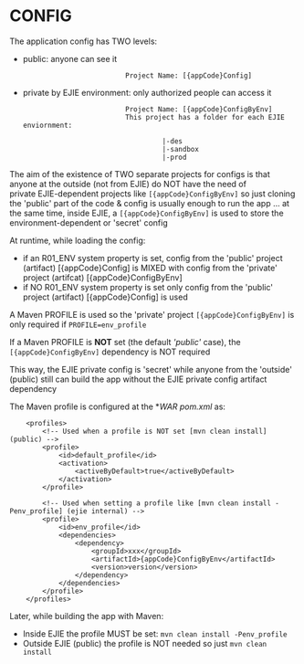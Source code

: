 CONFIG
===========================
The application config has TWO levels:
- public:                      anyone can see it

							   Project Name: [{appCode}Config]
							   		
- private by EJIE environment: only authorized people can access it

							   Project Name: [{appCode}ConfigByEnv]
							   This project has a folder for each EJIE enviornment:
							   	
										|-des
										|-sandbox
										|-prod
										
The aim of the existence of TWO separate projects for configs is that anyone at the outside (not from EJIE) do NOT have the need of  
private EJIE-dependent projects like `[{appCode}ConfigByEnv]` so just cloning the 'public' part of the code & config is
usually enough to run the app
... at the same time, inside EJIE, a `[{appCode}ConfigByEnv]` is used to store the environment-dependent or 'secret' config
	
At runtime, while loading the config:

- if an R01_ENV system property is set, config from the 'public' project (artifact) [{appCode}Config]
  is MIXED with config from the 'private' project (artifcat)  [{appCode}ConfigByEnv]
- if NO R01_ENV system property is set only config from the 'public' project (artifact) [{appCode}Config] is used

A Maven PROFILE is used so the 'private' project `[{appCode}ConfigByEnv]` is only required if `PROFILE=env_profile` 

If a Maven PROFILE is **NOT** set (the default _'public'_ case), the `[{appCode}ConfigByEnv]` dependency is NOT required

This way, the EJIE private config is 'secret' while anyone from the 'outside' (public) still can build the app without the EJIE private config artifact dependency 

The Maven profile is configured at the **WAR pom.xml* as:

		<profiles>
			<!-- Used when a profile is NOT set [mvn clean install] (public) -->
			<profile>
				<id>default_profile</id>
				<activation>
					<activeByDefault>true</activeByDefault>
				</activation>
			</profile>
			
			<!-- Used when setting a profile like [mvn clean install -Penv_profile] (ejie internal) -->
			<profile>
				<id>env_profile</id>
				<dependencies>	
					<dependency>
						<groupId>xxx</groupId>
						<artifactId>{appCode}ConfigByEnv</artifactId>
						<version>version</version>
					</dependency>
				</dependencies>
			</profile> 
		</profiles>
		
Later, while building the app with Maven:
- Inside EJIE the profile MUST be set: `mvn clean install -Penv_profile`
- Outside EJIE (public) the profile is NOT needed so just `mvn clean install`


		